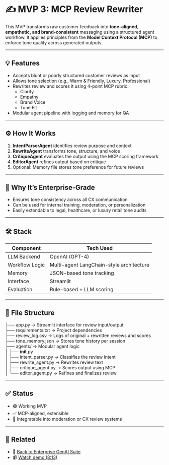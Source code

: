 # ✍️ MVP 3: MCP Review Rewriter

This MVP transforms raw customer feedback into **tone-aligned, empathetic, and brand-consistent** messaging using a structured agent workflow. It applies principles from the **Model Context Protocol (MCP)** to enforce tone quality across generated outputs.

---

## 💡 Features

- Accepts blunt or poorly structured customer reviews as input
- Allows tone selection (e.g., Warm & Friendly, Luxury, Professional)
- Rewrites review and scores it using 4-point MCP rubric:
  - Clarity
  - Empathy
  - Brand Voice
  - Tone Fit
- Modular agent pipeline with logging and memory for QA

---

## ⚙️ How It Works

1. **IntentParserAgent** identifies review purpose and context  
2. **RewriteAgent** transforms tone, structure, and voice  
3. **CritiqueAgent** evaluates the output using the MCP scoring framework  
4. **EditorAgent** refines output based on critique  
5. Optional: Memory file stores tone preference for future reviews

---

## 🧠 Why It’s Enterprise-Grade

- Ensures tone consistency across all CX communication  
- Can be used for internal training, moderation, or personalization  
- Easily extendable to legal, healthcare, or luxury retail tone audits

---

## 🛠️ Stack

| Component       | Tech Used                  |
|-----------------|----------------------------|
| LLM Backend     | OpenAI (GPT-4)  
| Workflow Logic  | Multi-agent LangChain-style architecture  
| Memory          | JSON-based tone tracking  
| Interface       | Streamlit  
| Evaluation      | Rule-based + LLM scoring  

---

## 📁 File Structure

├── app.py                → Streamlit interface for review input/output  
├── requirements.txt      → Project dependencies  
├── review_log.csv        → Logs of original + rewritten reviews and scores  
├── tone_memory.json      → Stores tone history per session  
├── agents/               → Modular agent logic  
│   ├── __init__.py  
│   ├── intent_parser.py  → Classifies the review intent  
│   ├── rewrite_agent.py  → Rewrites review text  
│   ├── critique_agent.py → Scores output using MCP  
│   └── editor_agent.py   → Refines and finalizes review  


---

## ✅ Status

- 🟢 Working MVP  
- ✅ MCP-aligned, extensible  
- 🧩 Integratable into moderation or CX review systems

---

## 🔗 Related

- 📁 [Back to Enterprise GenAI Suite](../)  
- 📹 [Watch demo (8:13)](https://youtu.be/0Ht1q3K1rwE?si=a0_m8NHXDx2QEL88)
